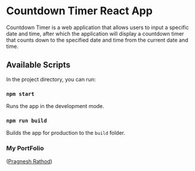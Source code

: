 # Countdown Timer React App

Countdown Timer is a web application that allows users to input a specific date and time, after which the application will display a countdown timer that counts down to the specified date and time from the current date and time.

## Available Scripts

In the project directory, you can run:

### `npm start`

Runs the app in the development mode.

### `npm run build`

Builds the app for production to the `build` folder.

### My PortFolio

([Pragnesh Rathod](https://www.crio.do/learn/portfolio/pragnesh-rathod901))
